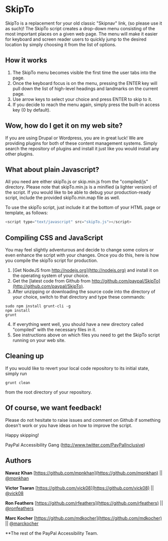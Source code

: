# SkipTo

SkipTo is a replacement for your old classic "Skipnav" link, (so please use it as such)!
The SkipTo script creates a drop-down menu consisting of the most important places on a given web page. The menu will make it easier for keyboard and screen reader users to quickly jump to the desired location by simply choosing it from the list of options.

## How it works
1.  The SkipTo menu becomes visible the first time the user tabs into the page.
2.  Once the keyboard focus is on the menu, pressing the ENTER key will pull down the list of high-level headings and landmarks on the current page.
3.  Use arrow keys to select your choice and press ENTER to skip to it.
4.  If you decide to reach the menu again, simply press the built-in access key (0 by default).

## Wow, how do I get it on my web site?
If you are using Drupal or Wordpress, you are in great luck! We are providing plugins for both of these content management systems. Simply search the repository of plugins and install it just like you would install any other plugins.

## What about plain Javascript?
All you need are either skipTo.js or skip.min.js from the "compiled/js" directory. Please note that skipTo.min.js is a minified (a lighter version) of the script.
If you would like to be able to debug your production-ready script, include the provided skipTo.min.map file as well.

To use the skipTo script, just include it at the bottom of your HTML page or template, as follows:

```javascript
<script type="text/javascript" src="skipTo.js"></script>
```

## Compiling CSS and JavaScript
You may feel slightly adventurous and decide to change some colors or even enhance the script with your changes. Once you do this, here is how you compile the skipTo script for production.

1.  [Get NodeJS from http://nodejs.org](http://nodejs.org) and install it on the operating system of your choice.
2.  Get the [latest code from Github from http://github.com/paypal/SkipTo](http://github.com/paypal/SkipTo).
3.  After unzipping or downloading the source code into the directory of your choice, switch to that directory and type these commands:

```shell
sudo npm install grunt-cli -g
npm install  
grunt
```

4.  If everything went well, you should have a new directory called "compiled" with the necessary files in it.
5.  See instructions above on which files you need to get the SkipTo script running on your web site.

## Cleaning up
If you would like to revert your local code repository to its initial state, simply run 

```shell
grunt clean
```
 from the root directory of your repository.

## Of course, we want feedback!
Please do not hesitate to raise issues and comment on Github if something doesn't work or you have ideas on how to improve the script.

Happy skipping!

PayPal Accessibility Gang
(http://www.twitter.com/PayPalInclusive)

## Authors
**Nawaz Khan**
[https://github.com/mpnkhan](https://github.com/mpnkhan) || [@mpnkhan](https://twitter.com/mpnkhan)

**Victor Tsaran**
[https://github.com/vick08](https://github.com/vick08) || [@vick08](https://twitter.com/vick08)

**Ron Feathers**
[https://github.com/rfeathers](https://github.com/rfeathers) || [@ronfeathers](https://twitter.com/ronfeathers)

**Marc Kocher**
[https://github.com/mdkocher](https://github.com/mdkocher) || [@marckocher](https://twitter.com/marckocher)

**The rest of the PayPal Accessibility Team.
